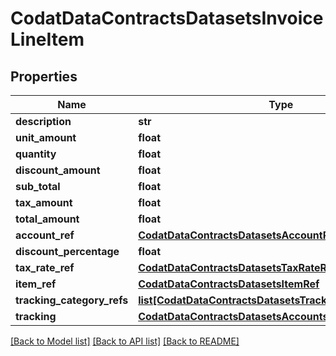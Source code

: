 # CodatDataContractsDatasetsInvoiceLineItem

## Properties
Name | Type | Description | Notes
------------ | ------------- | ------------- | -------------
**description** | **str** |  | [optional] 
**unit_amount** | **float** |  | 
**quantity** | **float** |  | 
**discount_amount** | **float** |  | [optional] 
**sub_total** | **float** |  | [optional] 
**tax_amount** | **float** |  | [optional] 
**total_amount** | **float** |  | [optional] 
**account_ref** | [**CodatDataContractsDatasetsAccountRef**](CodatDataContractsDatasetsAccountRef.md) |  | [optional] 
**discount_percentage** | **float** |  | [optional] 
**tax_rate_ref** | [**CodatDataContractsDatasetsTaxRateRef**](CodatDataContractsDatasetsTaxRateRef.md) |  | [optional] 
**item_ref** | [**CodatDataContractsDatasetsItemRef**](CodatDataContractsDatasetsItemRef.md) |  | [optional] 
**tracking_category_refs** | [**list[CodatDataContractsDatasetsTrackingCategoryRef]**](CodatDataContractsDatasetsTrackingCategoryRef.md) |  | [optional] 
**tracking** | [**CodatDataContractsDatasetsAccountsReceivableTracking**](CodatDataContractsDatasetsAccountsReceivableTracking.md) |  | [optional] 

[[Back to Model list]](../README.md#documentation-for-models) [[Back to API list]](../README.md#documentation-for-api-endpoints) [[Back to README]](../README.md)

